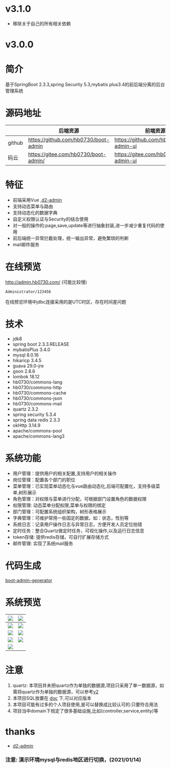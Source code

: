 # v3.1.0
* 移除关于自己的所有相关依赖
# v3.0.0
# 简介
基于SpringBoot 2.3.3,spring Security 5.3,mybatis plus3.4的前后端分离的后台管理系统
# 源码地址
||后端资源|前端资源|
|----|----|----|
|github|https://github.com/hb0730/boot-admin|https://github.com/hb0730/boot-admin-ui|
|码云|https://gitee.com/hb0730/boot-admin/|https://gitee.com/hb0730/boot-admin-ui| 
# 特征
+ 前端采用Vue ,[d2-admin](https://github.com/d2-projects/d2-admin)
+ 支持动态菜单与路由
+ 支持动态化的数据字典
+ 自定义权限认证与Security的结合使用
+ 对一般的操作的:page,save,update等进行抽象封装,进一步减少重复代码的使用
+ 前后端统一异常拦截处理，统一输出异常，避免繁琐的判断
+ mail邮件服务
# 在线预览
http://admin.hb0730.com/  (可能比较慢)

`Administrator/123456`

在线预览环境中jdbc连接采用的是UTC时区，存在时间差问题
# 技术
* jdk8
* spring boot 2.3.3.RELEASE
* mybatisPlus 3.4.0
* mysql 8.0.16
* hikaricp 3.4.5
* guava 29.0-jre
* gson 2.8.6
* lombok 18.12
* hb0730/commons-lang
* hb0730/commons-http
* hb0730/commons-cache
* hb0730/commons-json
* hb0730/commons-mail
* quartz 2.3.2
* spring security 5.3.4
* spring data redis 2.3.3
* okHttp 3.14.9
* apache/commons-pool
* apache/commons-lang3

# 系统功能
+ 用户管理：提供用户的相关配置,支持用户的相关操作
+ 岗位管理：配置各个部门的职位
+ 菜单管理：已实现菜单动态化与vue路由动态化,后端可配置化，支持多级菜单,树形展示
+ 角色管理：对权限与菜单进行分配，可根据部门设置角色的数据权限
+ 权限管理: 动态菜单分配权限,菜单与权限的绑定
+ 部门管理：可配置系统组织架构，树形表格展示
+ 字典管理：可维护常用一些固定的数据，如：状态，性别等
+ 系统日志：记录用户操作日志与异常日志，方便开发人员定位拍错
+ 定时任务：整合Quartz做定时任务，可视化操作,以及运行日志信息
+ token存储: 提供redis存储，可自行扩展存储方式
+ 邮件管理: 实现了系统mail服务
# 代码生成
[boot-admin-generator](https://github.com/hb0730/boot-admin-generator)
# 
# 系统预览
|<img src="https://raw.githubusercontent.com/hb0730/boot-admin-ui/v3/docs/view/boot-admin_v3_1.png">|<img src="https://raw.githubusercontent.com/hb0730/boot-admin-ui/v3/docs/view/boot-admin_v3_2.png">|
|----|----|
|<img src="https://raw.githubusercontent.com/hb0730/boot-admin-ui/v3/docs/view/boot-admin_v3_3.png">|<img src="https://raw.githubusercontent.com/hb0730/boot-admin-ui/v3/docs/view/boot-admin_v3_4.png">|
|<img src="https://raw.githubusercontent.com/hb0730/boot-admin-ui/v3/docs/view/boot-admin_v3_5.png">|<img src="https://raw.githubusercontent.com/hb0730/boot-admin-ui/v3/docs/view/boot-admin_v3_6.png">|
|<img src="https://raw.githubusercontent.com/hb0730/boot-admin-ui/v3/docs/view/boot-admin_v3_7.png">|<img src="https://raw.githubusercontent.com/hb0730/boot-admin-ui/v3/docs/view/boot-admin_v3_8.png">|
|<img src="https://raw.githubusercontent.com/hb0730/boot-admin-ui/v3/docs/view/boot-admin_v3_9.png">||
# 注意
1. quartz: 本项目并未把quartz作为单独的数据源,项目只采用了单一数据源，如需将quartz作为单独的数据源，可以参考[v2](https://github.com/hb0730/boot-admin/blob/v2/src/main/java/com/hb0730/boot/admin/configuration/DataSourceConfiguration.java)
2. 本项目SQL放置在 [doc](https://github.com/hb0730/boot-admin/tree/v3/doc/sql) 下,可以对应版本
3. 本项目可能有过多的个人项目使用,是可以替换成比较认可的:只要符合用法
4. 项目当中domain下规定了很多基础设施,比如(controller,service,entity)等

# thanks
+ [d2-admin](https://github.com/d2-projects/d2-admin)


### 注意: 演示环境mysql与redis地区进行切换，(2021/01/14)
